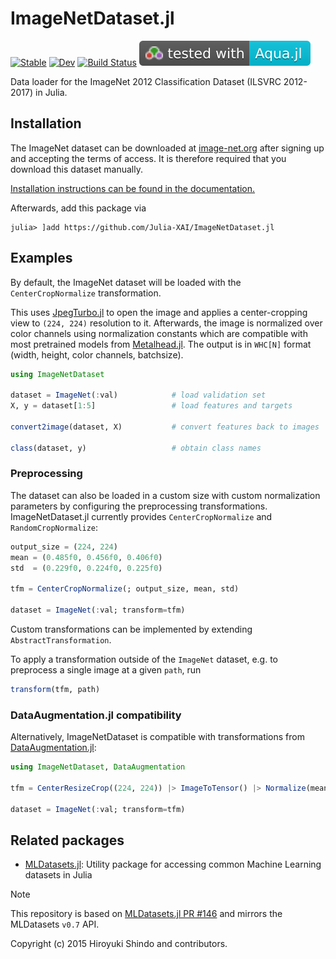 # ImageNetDataset.jl

[![Stable](https://img.shields.io/badge/docs-stable-blue.svg)](https://Julia-XAI.github.io/ImageNetDataset.jl/stable/)
[![Dev](https://img.shields.io/badge/docs-dev-blue.svg)](https://Julia-XAI.github.io/ImageNetDataset.jl/dev/)
[![Build Status](https://github.com/Julia-XAI/ImageNetDataset.jl/actions/workflows/CI.yml/badge.svg?branch=main)](https://github.com/Julia-XAI/ImageNetDataset.jl/actions/workflows/CI.yml?query=branch%3Amain)
[![Aqua](https://raw.githubusercontent.com/JuliaTesting/Aqua.jl/master/badge.svg)](https://github.com/JuliaTesting/Aqua.jl)

Data loader for the ImageNet 2012 Classification Dataset (ILSVRC 2012-2017) in Julia.

## Installation 

The ImageNet dataset can be downloaded at [image-net.org](https://image-net.org/) 
after signing up and accepting the terms of access.
It is therefore required that you download this dataset manually.

[Installation instructions can be found in the documentation.](https://Julia-XAI.github.io/ImageNetDataset.jl/dev/installation/)

Afterwards, add this package via
```julia-repl
julia> ]add https://github.com/Julia-XAI/ImageNetDataset.jl
```

## Examples
By default, the ImageNet dataset will be loaded with the `CenterCropNormalize` transformation.

This uses [JpegTurbo.jl](https://github.com/JuliaIO/JpegTurbo.jl) to open the image
and applies a center-cropping view to `(224, 224)` resolution to it.
Afterwards, the image is normalized over color channels using normalization constants 
which are compatible with most pretrained models from [Metalhead.jl](https://github.com/FluxML/Metalhead.jl).
The output is in `WHC[N]` format (width, height, color channels, batchsize).

```julia
using ImageNetDataset

dataset = ImageNet(:val)            # load validation set
X, y = dataset[1:5]                 # load features and targets

convert2image(dataset, X)           # convert features back to images

class(dataset, y)                   # obtain class names
```

### Preprocessing
The dataset can also be loaded in a custom size with custom normalization parameters
by configuring the preprocessing transformations.
ImageNetDataset.jl currently provides `CenterCropNormalize` and `RandomCropNormalize`:

```julia
output_size = (224, 224)
mean = (0.485f0, 0.456f0, 0.406f0)
std  = (0.229f0, 0.224f0, 0.225f0)

tfm = CenterCropNormalize(; output_size, mean, std)

dataset = ImageNet(:val; transform=tfm)
```

Custom transformations can be implemented by extending `AbstractTransformation`.

To apply a transformation outside of the `ImageNet` dataset,
e.g. to preprocess a single image at a given `path`, run

```julia
transform(tfm, path)
```

### DataAugmentation.jl compatibility
Alternatively, ImageNetDataset is compatible with transformations from 
[DataAugmentation.jl](https://github.com/FluxML/DataAugmentation.jl/):

```julia
using ImageNetDataset, DataAugmentation

tfm = CenterResizeCrop((224, 224)) |> ImageToTensor() |> Normalize(mean, std)

dataset = ImageNet(:val; transform=tfm)
```

## Related packages

* [MLDatasets.jl](https://github.com/JuliaML/MLDatasets.jl): Utility package for accessing common Machine Learning datasets in Julia

> [!NOTE]
> This repository is based on [MLDatasets.jl PR #146](https://github.com/JuliaML/MLDatasets.jl/pull/146)
> and mirrors the MLDatasets `v0.7` API.
>
> Copyright (c) 2015 Hiroyuki Shindo and contributors.
